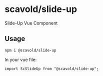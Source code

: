 # scavold/slide-up

Slide-Up Vue Component

## Usage

```
npm i @scavold/slide-up
```

In your vue file:
```
import ScSlideUp from "@scavold/slide-up";
```